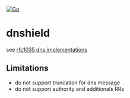 [![Go](https://github.com/bluguard/dnshield/actions/workflows/build.yml/badge.svg)](https://github.com/bluguard/dnshield/actions/workflows/build.yml)

# dnshield

see [rfc1035 dns implementations](https://tools.ietf.org/html/rfc1035) 


## Limitations
- do not support truncation for dns message
- do not support authority and additionals RRs

